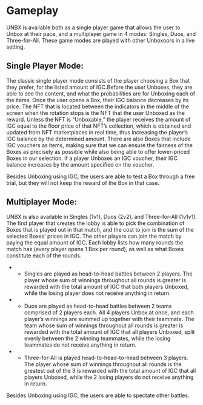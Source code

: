 # Gameplay

UNBX is available both as a single player game that allows the user to Unbox at their pace, and a multiplayer game in 4 modes: Singles, Duos, and Three-for-All. These game modes are played with other Unboxoors in a live setting.


## Single Player Mode:

The classic single player mode consists of the player choosing a Box that they prefer, for the listed amount of IGC.Before the user Unboxes, they are able to see the content, and what the probabilities are for Unboxing each of the items. Once the user opens a Box, their IGC balance decreases by its price. The NFT that is located between the indicators in the middle of the screen when the rotation stops is the NFT that the user Unboxed as the reward. Unless the NFT is “Unboxable,” the player receives the amount of IGC equal to the floor price of that NFT’s collection, which is obtained and updated from NFT marketplaces in real time, thus increasing the player’s IGC balance by the determined amount. There are also Boxes that include IGC vouchers as items, making sure that we can ensure the fairness of the Boxes as precisely as possible while also being able to offer lower-priced Boxes in our selection. If a player Unboxes an IGC voucher, their IGC balance increases by the amount specified on the voucher.

Besides Unboxing using IGC, the users are able to test a Box through a free trial, but they will not keep the reward of the Box in that case.


## Multiplayer Mode:

UNBX is also available in Singles (1v1), Duos (2v2), and Three-for-All (1v1v1). The first player that creates the lobby is able to pick the combination of Boxes that is played out in that match, and the cost to join is the sum of the selected Boxes’ prices in IGC. The other players can join the match by paying the equal amount of IGC. Each lobby lists how many rounds the match has (every player opens 1 Box per round), as well as what Boxes constitute each of the rounds.
- - Singles are played as head-to-head battles between 2 players. The player whose sum of winnings throughout all rounds is greater is rewarded with the total amount of IGC that both players Unboxed, while the losing player does not receive anything in return.

- - Duos are played as head-to-head battles between 2 teams comprised of 2 players each. All 4 players Unbox at once, and each player’s winnings are summed up together with their teammate. The team whose sum of winnings throughout all rounds is greater is rewarded with the total amount of IGC that all players Unboxed, split evenly between the 2 winning teammates, while the losing teammates do not receive anything in return.

- - Three-for-All is played head-to-head-to-head between 3 players. The player whose sum of winnings throughout all rounds is the greatest out of the 3 is rewarded with the total amount of IGC that all players Unboxed, while the 2 losing players do not receive anything in return.

Besides Unboxing using IGC, the users are able to spectate other battles.
